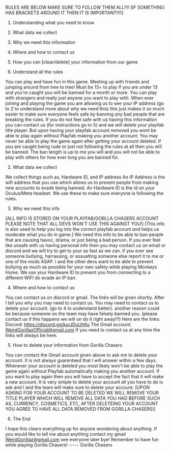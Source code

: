 RULES ARE BELOW MAKE SURE TO FOLLOW THEM ALL!!!!
[IF SOMETHING HAS BRACKETS AROUND IT THEN IT IS IMPORTANT!!!!]
1. Understanding what you need to know
2. What data we collect
3. Why we need this information
4. Where and how to contact us
5. How you can [clear/delete] your information from our game


1. Understand all the rules

You can play and have fun in this game. Meeting up with friends and jumping around from tree to tree!
Must be 13+ to play if you are under 13 and you're caught you will be banned for a month or more.
You can play with strangers and really just anyone you want to play with.
When ever joining and playing the game you are allowing us to see your IP address (go to 2 to understand more about why we need this) this just makes it so much easier to make sure everyone feels safe by banning any bad people that are breaking the rules.
If you do not feel safe with us having this information you can contact us (for instructions go to 5) and we will delete your playfab title player. But
upon having your playfab account removed you wont be able to play again without Playfab making you another account. You may never be able to play the game again after getting your account deleted.
If you are caught being rude or just not following the rules at all then you will be banned. The ban length is up to me you will and you will not be able to play with others for how ever long you are banned for.



2. What data we collect

We collect things such as, Hardware ID, and IP address
An IP Address is the wifi address that you use which allows us to prevent people from making new accounts to evade being banned.
An Hardware ID is the id on your Oculus/Meta headset.
We use these to make sure everyone is following the rules.

3. Why we need this info

[ALL INFO IS STORED ON YOUR PLAYFAB/GORLLA CHASERS ACCOUNT PLEASE NOTE THAT ALL DEVS WON'T USE THIS AGAINST YOU!]
[This info is also used to help you log into the correct playfab account and helps us moderate what you do in game.]
We need this info to be able to ban people that are causing havoc, drama, or just being a bad person. If you ever feel like unsafe with us having personal info then you may contact us on email or discord and we will try to get to your as fast as we can. if you ever see someone bullying, harrassing, or assualting someone else report it to me or one of the mods ASAP. I and the other devs want to be able  to prevent bullying as much as possible for your own safety while playing Monkeys Home. We use your Hardware ID to prevent you from connecting to a different WIFI do evade an IP ban.

4. Where and how to contact us

You can contact us on discord or gmail. The links will be given shortly. After I tell you why you may need to contact us.
You may need to contact us to delete your account. (go to 4 to understand better).
another reason could be because someone on the team may have falsely banned you. (please contact us if this happens we will un do it right away!!!)
Here are the links: Discord: https://discord.gg/kurJDuUhKu The Gmail account: WeirdGorillazOfficial@gmail.com 
If you need to contact us at any time the links will always be here.


5. How to delete your information from Gorilla Chasers

You can contact the Gmail account given above to ask me to delete your account. It is not always guarenteed that I will answer within a few days.
Whenever your account is deleted you most likely won't be able to play the game again without Playfab automatically making you another account. If you want to play again then you will have to accept the fact that it will make a new account. It is very simple to delete your account all you have to do is ask and I and the team will make sure to delete your account. [UPON ASKING FOR YOUR ACCOUNT TO BE DELETED WE WILL REMOVE YOUR TITLE PLAYER WHICH WILL REMOVE ALL DATA YOU HAD BEFORE SUCH AS, CURRENCY, COSMETICS, ETC, AFTER DELETEING YOUR ACCOUNT YOU AGREE TO HAVE ALL DATA REMOVED FROM GORILLA CHASERS!]


6. The End

I hope this clears everything up for anyone wondering about anything. If you would like to tell me about anything contact my gmail WeirdGorillaz@gmail.com see everyone later bye! Remember to have fun while playing Gorilla Chasers! ----- Gorilla Chasers

